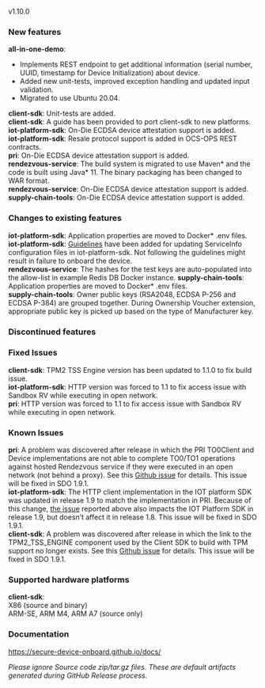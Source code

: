 v1.10.0

### New features
**all-in-one-demo**:  
- Implements REST endpoint to get additional information (serial number, UUID, timestamp for Device Initialization) about device.  
- Added new unit-tests, improved exception handling and updated input validation.  
- Migrated to use Ubuntu 20.04.  



**client-sdk**: Unit-tests are added.  
**client-sdk**: A guide has been provided to port client-sdk to new platforms.  
**iot-platform-sdk**: On-Die ECDSA device attestation support is added.  
**iot-platform-sdk**: Resale protocol support is added in OCS-OPS REST contracts.  
**pri**: On-Die ECDSA device attestation support is added.  
**rendezvous-service**: The build system is migrated to use Maven* and the code is built using Java* 11. The binary packaging has been changed to WAR format.  
**rendezvous-service**: On-Die ECDSA device attestation support is added.  
**supply-chain-tools**: On-Die ECDSA device attestation support is added.  

### Changes to existing features

**iot-platform-sdk**: Application properties are moved to Docker* .env files.  
**iot-platform-sdk**: [Guidelines](https://secure-device-onboard.github.io/docs/latest/iot-platform-sdk/running-the-demo/#setting-up-serviceinfo-transfer) have been added for updating ServiceInfo configuration files in iot-platform-sdk. Not following the guidelines might result in failure to onboard the device.  
**rendezvous-service**: The hashes for the test keys are auto-populated into the allow-list in example Redis DB Docker instance.
**supply-chain-tools**: Application properties are moved to Docker* .env files.  
**supply-chain-tools**: Owner public keys (RSA2048, ECDSA P-256 and ECDSA P-384) are grouped together. During Ownership Voucher extension, appropriate public key is picked up based on the type of Manufacturer key.  

### Discontinued features


### Fixed Issues

**client-sdk**: TPM2 TSS Engine version has been updated to 1.1.0 to fix build issue.  
**iot-platform-sdk**: HTTP version was forced to 1.1 to fix access issue with Sandbox RV while executing in open network.  
**pri**: HTTP version was forced to 1.1 to fix access issue with Sandbox RV while executing in open network.  

### Known Issues
**pri**: A problem was discovered after release in which the PRI TO0Client and Device implementations are not able to complete TO0/TO1 operations against hosted Rendezvous service if they were executed in an open network (not behind a proxy). See this [Github issue](https://github.com/secure-device-onboard/pri/issues/45) for details. This issue will be fixed in SDO 1.9.1.  
**iot-platform-sdk**: The HTTP client implementation in the IOT platform SDK was updated in release 1.9 to match the implementation in PRI. Because of this change, [the issue](https://github.com/secure-device-onboard/pri/issues/45) reported above also impacts the IOT Platform SDK in release 1.9, but doesn’t affect it in release 1.8. This issue will be fixed in SDO 1.9.1.  
**client-sdk**: A problem was discovered after release in which the link to the TPM2_TSS_ENGINE component used by the Client SDK to build with TPM support no longer exists. See this [Github issue](https://github.com/secure-device-onboard/client-sdk/issues/64) for details. This issue will be fixed in SDO 1.9.1.  

### Supported hardware platforms

**client-sdk**:  
X86 (source and binary)  
ARM-SE, ARM M4, ARM A7 (source only)  

### Documentation

https://secure-device-onboard.github.io/docs/  

*Please ignore Source code zip/tar.gz files. These are default artifacts generated during GitHub Release process.*  

